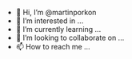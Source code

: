 - 👋 Hi, I’m @martinporkon
- 👀 I’m interested in ...
- 🌱 I’m currently learning ...
- 💞️ I’m looking to collaborate on ...
- 📫 How to reach me ...

<!---
martinporkon/martinporkon is a ✨ special ✨ repository because its `README.md` (this file) appears on your GitHub profile.
You can click the Preview link to take a look at your changes.
--->
